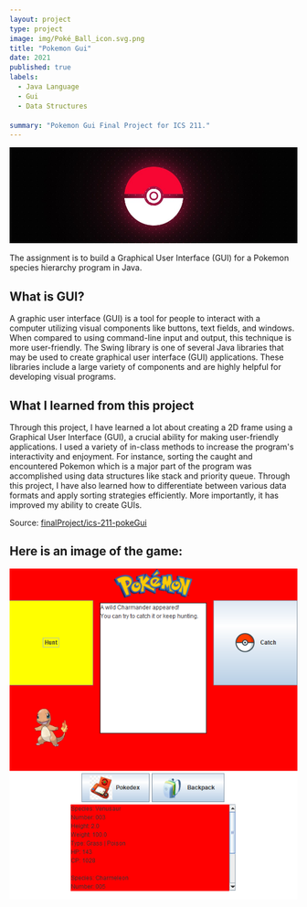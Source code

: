 ```yaml
---
layout: project
type: project
image: img/Poké_Ball_icon.svg.png
title: "Pokemon Gui"
date: 2021
published: true
labels:
  - Java Language
  - Gui
  - Data Structures
  
summary: "Pokemon Gui Final Project for ICS 211."
---
```

<img class="img-fluid" src="../img/pokemonGui1.jpg">

The assignment is to build a Graphical User Interface (GUI) for a Pokemon species hierarchy program in Java.   

## What is GUI? 
A graphic user interface (GUI) is a tool for people to interact with a computer utilizing visual components like buttons, text fields, and windows. When compared to using command-line input and output, this technique is more user-friendly. The Swing library is one of several Java libraries that may be used to create graphical user interface (GUI) applications. These libraries include a large variety of components and are highly helpful for developing visual programs.


## What I learned from this project
Through this project, I have learned a lot about creating a 2D frame using a Graphical User Interface (GUI), a crucial ability for making user-friendly applications. I used a variety of in-class methods to increase the program's interactivity and enjoyment. For instance, sorting the caught and encountered Pokemon which is a major part of the program was accomplished using data structures like stack and priority queue. Through this project, I have also learned how to differentiate between various data formats and apply sorting strategies efficiently. More importantly, it has improved my ability to create GUIs.

Source: <a href="https://github.com/hokwaichan/ICS211FinalProject"><i class="large github icon "></i>finalProject/ics-211-pokeGui</a>

## Here is an image of the game:

<img class="img-fluid" src="../img/pokeGui.png">










